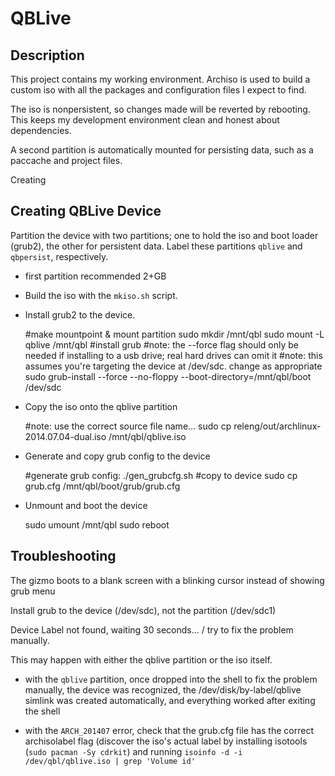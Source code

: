 QBLive
======

Description
-----------

This project contains my working environment. Archiso is used to build a custom iso with all the packages and configuration files I expect to find.

The iso is nonpersistent, so changes made will be reverted by rebooting. This keeps my development environment clean and honest about dependencies.

A second partition is automatically mounted for persisting data, such as a paccache and project files.

Creating 


Creating QBLive Device
----------------------

Partition the device with two partitions; one to hold the iso and boot loader (grub2), the other for persistent data. Label these partitions `qblive` and `qbpersist`, respectively.
* first partition recommended 2+GB

* Build the iso with the `mkiso.sh` script.

* Install grub2 to the device.

    #make mountpoint & mount partition
    sudo mkdir /mnt/qbl
    sudo mount -L qblive /mnt/qbl
    #install grub
    #note: the --force flag should only be needed if installing to a usb drive; real hard drives can omit it
	#note: this assumes you're targeting the device at /dev/sdc. change as appropriate
    sudo grub-install --force --no-floppy --boot-directory=/mnt/qbl/boot /dev/sdc

* Copy the iso onto the qblive partition

    #note: use the correct source file name...
    sudo cp releng/out/archlinux-2014.07.04-dual.iso /mnt/qbl/qblive.iso

* Generate and copy grub config to the device

    #generate grub config:
    ./gen_grubcfg.sh
    #copy to device
    sudo cp grub.cfg /mnt/qbl/boot/grub/grub.cfg

* Unmount and boot the device

    sudo umount /mnt/qbl
    sudo reboot

Troubleshooting
---------------
The gizmo boots to a blank screen with a blinking cursor instead of showing grub menu

Install grub to the device (/dev/sdc), not the partition (/dev/sdc1)


Device Label not found, waiting 30 seconds... / try to fix the problem manually.

This may happen with either the qblive partition or the iso itself.

* with the `qblive` partition, once dropped into the shell to fix the problem manually, the device was recognized, the /dev/disk/by-label/qblive simlink was created automatically, and everything worked after exiting the shell

* with the `ARCH_201407` error, check that the grub.cfg file has the correct archisolabel flag (discover the iso's actual label by installing isotools (`sudo pacman -Sy cdrkit`) and running `isoinfo -d -i /dev/qbl/qblive.iso | grep 'Volume id'`


